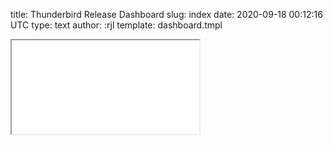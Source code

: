 title: Thunderbird Release Dashboard
slug: index
date: 2020-09-18 00:12:16 UTC
type: text
author: :rjl
template: dashboard.tmpl

<iframe class="release-dashboard"
    src="/release-dashboard" title="Thunderbird Release Dashboard">
</iframe>


